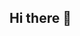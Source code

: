 ## Hi there 👋

<!--# 👋 Hi, I'm **Riches Thapa**! 

Welcome to my GitHub profile! I am a passionate **Computer Applications (BCA)** student, **tech enthusiast**, love for **sports**, and a **problem solver**. I love exploring new technologies, developing web applications, and working on innovative projects that enhance user experience. 

### 🚀 My Skill Set

![Tech Stack]
- **Frontend**: React.js, HTML, CSS, JavaScript, bootstrap
- **Backend**: PHP, Python
- **Tool and design: Figma, Adobe xD
- **Database**: MySQL
- **Programming Languages**: Python, Java, Php
- **version control: Git and GitHub
- **Cloud Computing**: AWS (Basic Knowledge)
- **Digital Marketing**: SEO, Content Marketing, Social Media Strategies (Basic Knowledge)

---
### ⚽ Beyond Coding:  
- A dedicated **sports enthusiast**, channeling the teamwork and resilience learned on the field into my work.  
- A strong believer in **optimism** and **hard work** as keys to success.  


### 📈 My GitHub Stats

---

### 💻 Projects

Here are some of the exciting projects I’ve worked on:

#### 1. **Doctor Appointment System** 
   - A web application for booking and managing doctor appointments. Built with **React**, **PHP**, and **MySQL**.
   - 

#### 2. **Personal Portfolio Website**
   - A personal portfolio to showcase my skills and projects. Created with **React**.
   - 
#### 3.

---

### 🌱 I’m Currently Learning
- **Cloud Computing** (AWS, Azure)
- **Advanced Python** (Django, Flask)
- **Digital Marketing** (SEO, Google Analytics)

---

### 💬 Let's Connect
- **LinkedIn**: [Riches Thapa](https://www.linkedin.com/in/your-linkedin-profile)
- **Email**: [richesthapa999@gmail.com](mailto:richesthapa999@gmail.com)

---

### 🏆 Fun Fact
- I love solving real-world problems through code and constantly improving my technical skills!
- I’m also passionate about digital marketing, cloud computing, and building scalable systems.

---

### 📌 GitHub Projects

- **[Project 1 - Doctor Appointment System](https://github.com/your-username/doctor-appointment-system)**
- **[Project 2 - Personal Portfolio Website](https://github.com/your-username/personal-portfolio)**
- **[Project 3 - 

---

### 💡 Let’s Build the Future of Technology Together! 

I'm always open to collaborating on exciting projects or simply connecting with like-minded people. Feel free to reach out!



